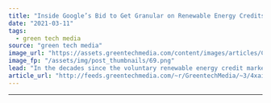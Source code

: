 ```yaml
---
title: "Inside Google’s Bid to Get Granular on Renewable Energy Credits"
date: "2021-03-11"
tags: 
  - green tech media
source: "green tech media"
image_url: "https://assets.greentechmedia.com/content/images/articles/Copy_of_TWB_6126_PRY_Server.jpg"
image_fp: "/assets/img/post_thumbnails/69.png"
lead: "In the decades since the voluntary renewable energy credit marketplace cropped up, a bevy of options for acquiring renewables has bloomed. Companies can choose from options including buying RECs, investing in onsite renewables and signing virtual pow ..."
article_url: "http://feeds.greentechmedia.com/~r/GreentechMedia/~3/4xaiq_UEo2U/inside-googles-bid-to-get-granular-on-renewable-energy-credits"
---
```


---
